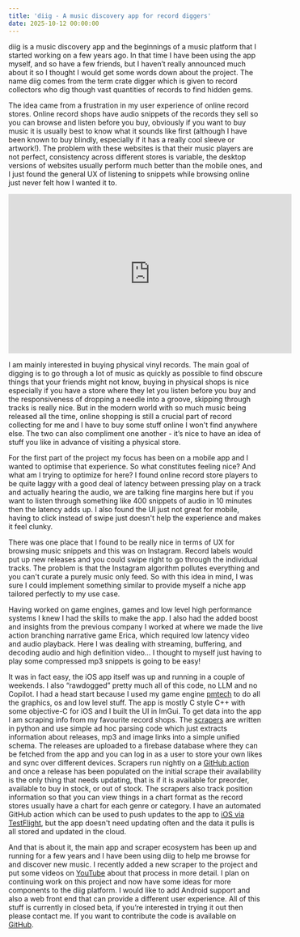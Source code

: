 ```yaml
---
title: 'diig - A music discovery app for record diggers'
date: 2025-10-12 00:00:00
---
```


diig is a music discovery app and the beginnings of a music platform that I started working on a few years ago. In that time I have been using the app myself, and so have a few friends, but I haven’t really announced much about it so I thought I would get some words down about the project. The name diig comes from the term crate digger which is given to record collectors who dig though vast quantities of records to find hidden gems.

The idea came from a frustration in my user experience of online record stores. Online record shops have audio snippets of the records they sell so you can browse and listen before you buy, obviously if you want to buy music it is usually best to know what it sounds like first (although I have been known to buy blindly, especially if it has a really cool sleeve or artwork!). The problem with these websites is that their music players are not perfect, consistency across different stores is variable, the desktop versions of websites usually perform much better than the mobile ones, and I just found the general UX of listening to snippets while browsing online just never felt how I wanted it to.

<iframe width="560" height="315" src="https://www.youtube.com/embed/orp7-q3D72I?si=REl_WjaL8ga7iE59" title="YouTube video player" frameborder="0" allow="accelerometer; autoplay; clipboard-write; encrypted-media; gyroscope; picture-in-picture; web-share" referrerpolicy="strict-origin-when-cross-origin" allowfullscreen></iframe>

I am mainly interested in buying physical vinyl records. The main goal of digging is to go through a lot of music as quickly as possible to find obscure things that your friends might not know, buying in physical shops is nice especially if you have a store where they let you listen before you buy and the responsiveness of dropping a needle into a groove, skipping through tracks is really nice. But in the modern world with so much music being released all the time, online shopping is still a crucial part of record collecting for me and I have to buy some stuff online I won't find anywhere else. The two can also compliment one another - it’s nice to have an idea of stuff you like in advance of visiting a physical store.

For the first part of the project my focus has been on a mobile app and I wanted to optimise that experience. So what constitutes feeling nice? And what am I trying to optimize for here? I found online record store players to be quite laggy with a good deal of latency between pressing play on a track and actually hearing the audio, we are talking fine margins here but if you want to listen through something like 400 snippets of audio in 10 minutes then the latency adds up. I also found the UI just not great for mobile, having to click instead of swipe just doesn't help the experience and makes it feel clunky.

There was one place that I found to be really nice in terms of UX for browsing music snippets and this was on Instagram. Record labels would put up new releases and you could swipe right to go through the individual tracks. The problem is that the Instagram algorithm pollutes everything and you can't curate a purely music only feed. So with this idea in mind, I was sure I could implement something similar to provide myself a niche app tailored perfectly to my use case.

Having worked on game engines, games and low level high performance systems I knew I had the skills to make the app. I also had the added boost and insights from the previous company I worked at where we made the live action branching narrative game Erica, which required low latency video and audio playback. Here I was dealing with streaming, buffering, and decoding audio and high definition video… I thought to myself just having to play some compressed mp3 snippets is going to be easy!

It was in fact easy, the iOS app itself was up and running in a couple of weekends. I also “rawdogged” pretty much all of this code, no LLM and no Copilot. I had a head start because I used my game engine [pmtech](https://github.com/polymonster/pmtech) to do all the graphics, os and low level stuff. The app is mostly C style C++ with some objective-C for iOS and I built the UI in ImGui. To get data into the app I am scraping info from my favourite record shops. The [scrapers](https://github.com/polymonster/diig/tree/main/scrape) are written in python and use simple ad hoc parsing code which just extracts information about releases, mp3 and image links into a simple unified schema. The releases are uploaded to a firebase database where they can be fetched from the app and you can log in as a user to store your own likes and sync over different devices. Scrapers run nightly on a [GitHub action](https://github.com/polymonster/diig/actions) and once a release has been populated on the initial scrape their availability is the only thing that needs updating, that is if it is available for preorder, available to buy in stock, or out of stock. The scrapers also track position information so that you can view things in a chart format as the record stores usually have a chart for each genre or category. I have an automated GitHub action which can be used to push updates to the app to [iOS via TestFlight](https://github.com/polymonster/diig/actions/workflows/release_testflight.yml), but the app doesn't need updating often and the data it pulls is all stored and updated in the cloud.

And that is about it, the main app and scraper ecosystem has been up and running for a few years and I have been using diig to help me browse for and discover new music. I recently added a new scraper to the project and put some videos on [YouTube](https://www.youtube.com/playlist?list=PLReR5EQ5ED7Oca7bp3Gv9S3vb4lYcDKZc) about that process in more detail. I plan on continuing work on this project and now have some ideas for more components to the diig platform. I would like to add Android support and also a web front end that can provide a different user experience. All of this stuff is currently in closed beta, if you’re interested in trying it out then please contact me. If you want to contribute the code is available on [GitHub](https://github.com/polymonster/diig).
